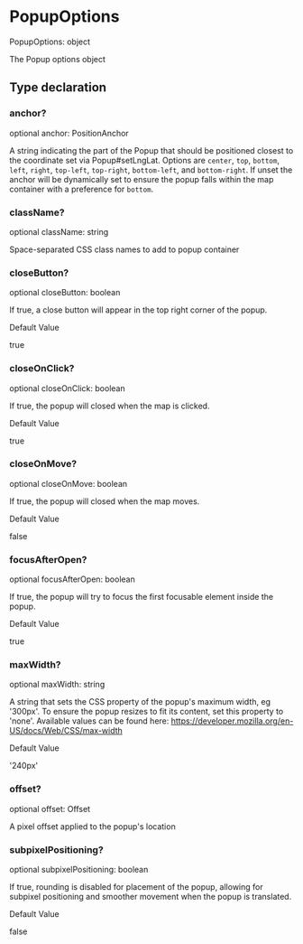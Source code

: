 # PopupOptions
PopupOptions: object

The Popup options object

## Type declaration
### anchor?
optional anchor: PositionAnchor

A string indicating the part of the Popup that should be positioned closest to the coordinate set via Popup#setLngLat. Options are `center`, `top`, `bottom`, `left`, `right`, `top-left`, `top-right`, `bottom-left`, and `bottom-right`. If unset the anchor will be dynamically set to ensure the popup falls within the map container with a preference for `bottom`.

### className?
optional className: string

Space-separated CSS class names to add to popup container

### closeButton?
optional closeButton: boolean

If true, a close button will appear in the top right corner of the popup.

Default Value

true
### closeOnClick?
optional closeOnClick: boolean

If true, the popup will closed when the map is clicked.

Default Value

true
### closeOnMove?
optional closeOnMove: boolean

If true, the popup will closed when the map moves.

Default Value

false
### focusAfterOpen?
optional focusAfterOpen: boolean

If true, the popup will try to focus the first focusable element inside the popup.

Default Value

true
### maxWidth?
optional maxWidth: string

A string that sets the CSS property of the popup's maximum width, eg '300px'. To ensure the popup resizes to fit its content, set this property to 'none'. Available values can be found here: https://developer.mozilla.org/en-US/docs/Web/CSS/max-width

Default Value

'240px'
### offset?
optional offset: Offset

A pixel offset applied to the popup's location

### subpixelPositioning?
optional subpixelPositioning: boolean

If true, rounding is disabled for placement of the popup, allowing for subpixel positioning and smoother movement when the popup is translated.

Default Value

false
